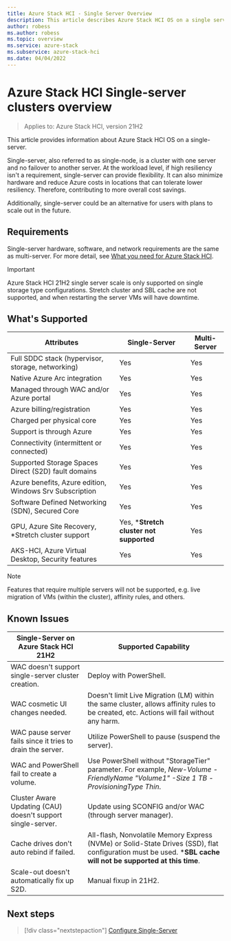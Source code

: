 ```yaml
---
title: Azure Stack HCI - Single Server Overview
description: This article describes Azure Stack HCI OS on a single server
author: robess
ms.author: robess
ms.topic: overview
ms.service: azure-stack
ms.subservice: azure-stack-hci
ms.date: 04/04/2022
---
```


# **Azure Stack HCI Single-server clusters overview**
> Applies to: Azure Stack HCI, version 21H2

This article provides information about Azure Stack HCI OS on a single-server.

Single-server, also referred to as single-node, is a cluster with one server and no failover to another server. At the workload level, if high resiliency isn't a requirement, single-server can provide flexibility. It can also minimize hardware and reduce Azure costs in locations that can tolerate lower resiliency. Therefore, contributing to more overall cost savings.

Additionally, single-server could be an alternative for users with plans to scale out in the future.

## **Requirements**
Single-server hardware, software, and network requirements are the same as multi-server. For more detail, see [What you need for Azure Stack HCI](/azure-stack/hci/overview#what-you-need-for-azure-stack-hci).

> [!IMPORTANT]
> Azure Stack HCI 21H2 single server scale is only supported on single storage type configurations. Stretch cluster and SBL cache are not supported, and when restarting the server VMs will have downtime.
## **What's Supported**
|Attributes | Single-Server | Multi-Server |
|----------|-----------|-----------|
|Full SDDC stack (hypervisor, storage, networking) | Yes | Yes|
|Native Azure Arc integration | Yes | Yes |
|Managed through WAC and/or Azure portal | Yes | Yes |
|Azure billing/registration | Yes | Yes |
|Charged per physical core| Yes | Yes |
|Support is through Azure | Yes | Yes |
|Connectivity (intermittent or connected) | Yes | Yes |
|Supported Storage Spaces Direct (S2D) fault domains | Yes | Yes |
|Azure benefits, Azure edition, Windows Srv Subscription | Yes | Yes |
|Software Defined Networking (SDN), Secured Core | Yes | Yes |
|GPU, Azure Site Recovery, *Stretch cluster support | Yes, ***Stretch cluster not supported** | Yes |
|AKS-HCI, Azure Virtual Desktop, Security features | Yes | Yes |


> [!Note]
> Features that require multiple servers will not be supported, e.g. live migration of VMs (within the cluster), affinity rules, and others.
## **Known Issues**
|Single-Server on Azure Stack HCI 21H2 | Supported Capability|
|-----------|---------------|
|WAC doesn't support single-server cluster creation. | Deploy with PowerShell. |
|WAC cosmetic UI changes needed. | Doesn't limit Live Migration (LM) within the same cluster, allows affinity rules to be created, etc. Actions will fail without any harm. |
|WAC pause server fails since it tries to drain the server. | Utilize PowerShell to pause (suspend the server). |
|WAC and PowerShell fail to create a volume. | Use PowerShell without "StorageTier" parameter. For example,  *New-Volume -FriendlyName "Volume1" -Size 1 TB -ProvisioningType Thin*. |
|Cluster Aware Updating (CAU) doesn't support single-server. | Update using SCONFIG and/or WAC (through server manager). |
|Cache drives don't auto rebind if failed. | All-flash, Nonvolatile Memory Express (NVMe) or Solid-State Drives (SSD), flat configuration must be used. ***SBL cache will not be supported at this time**. |
|Scale-out doesn't automatically fix up S2D. | Manual fixup in 21H2. |
## Next steps

> [!div class="nextstepaction"]
> [Configure Single-Server](../deploy/configure-hci-os-single-server.md)